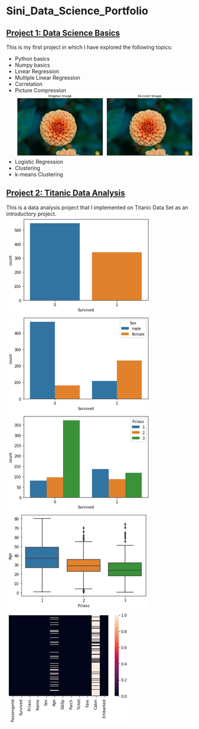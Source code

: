# Sini_Data_Science_Portfolio
## [Project 1: Data Science Basics](https://github.com/sinishibu/IntroToDataScience/blob/master/DataScienceBasics.ipynb)
This is my first project in which I have explored the following topics:
* Python basics
* Numpy basics
* Linear Regression
* Multiple Linear Regression
* Correlation
* Picture Compression ![](/images/pic1.png)
* Logistic Regression
* Clustering
* k-means Clustering

## [Project 2: Titanic Data Analysis](https://github.com/sinishibu/IntroToDataScience/blob/master/Titanic.ipynb)
This is a data analysis project that I implemented on Titanic Data Set as an introductory project.
![](/images/tit1.png) ![](/images/t2.png)![](/images/t3.png)![](/images/t4.png)![](/images/t5.png)
